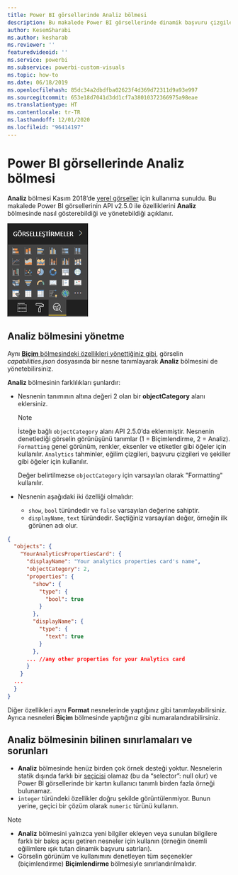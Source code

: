 ```yaml
---
title: Power BI görsellerinde Analiz bölmesi
description: Bu makalede Power BI görsellerinde dinamik başvuru çizgileri oluşturma işlemi açıklanır.
author: KesemSharabi
ms.author: kesharab
ms.reviewer: ''
featuredvideoid: ''
ms.service: powerbi
ms.subservice: powerbi-custom-visuals
ms.topic: how-to
ms.date: 06/18/2019
ms.openlocfilehash: 85dc34a2dbdfba02623f4d369d72311d9a93e997
ms.sourcegitcommit: 653e18d7041d3dd1cf7a38010372366975a98eae
ms.translationtype: HT
ms.contentlocale: tr-TR
ms.lasthandoff: 12/01/2020
ms.locfileid: "96414197"
---
```

# <a name="the-analytics-pane-in-power-bi-visuals"></a>Power BI görsellerinde Analiz bölmesi

**Analiz**  bölmesi Kasım 2018’de [yerel görseller](../../transform-model/desktop-analytics-pane.md) için kullanıma sunuldu.
Bu makalede Power BI görsellerinin API v2.5.0 ile özelliklerini **Analiz** bölmesinde nasıl gösterebildiği ve yönetebildiği açıklanır.

![Analiz bölmesi](media/analytics-pane/visualization-pane-analytics-tab.png)

## <a name="manage-the-analytics-pane"></a>Analiz bölmesini yönetme

Aynı [**Biçim** bölmesindeki özellikleri yönettiğiniz gibi](./custom-visual-develop-tutorial-format-options.md), görselin *capabilities.json* dosyasında bir nesne tanımlayarak **Analiz** bölmesini de yönetebilirsiniz.

**Analiz** bölmesinin farklılıkları şunlardır:

* Nesnenin tanımının altına değeri 2 olan bir **objectCategory** alanı eklersiniz.

    > [!NOTE]
    > İsteğe bağlı `objectCategory` alanı API 2.5.0’da eklenmiştir. Nesnenin denetlediği görselin görünüşünü tanımlar (1 = Biçimlendirme, 2 = Analiz). `Formatting` genel görünüm, renkler, eksenler ve etiketler gibi öğeler için kullanılır. `Analytics` tahminler, eğilim çizgileri, başvuru çizgileri ve şekiller gibi öğeler için kullanılır.
    >
    > Değer belirtilmezse `objectCategory` için varsayılan olarak "Formatting" kullanılır.

* Nesnenin aşağıdaki iki özelliği olmalıdır:
    * `show`, `bool` türündedir ve `false` varsayılan değerine sahiptir.
    * `displayName`, `text` türündedir. Seçtiğiniz varsayılan değer, örneğin ilk görünen adı olur.

```json
{
  "objects": {
    "YourAnalyticsPropertiesCard": {
      "displayName": "Your analytics properties card's name",
      "objectCategory": 2,
      "properties": {
        "show": {
          "type": {
            "bool": true
          }
        },
        "displayName": {
          "type": {
            "text": true
          }
        },
      ... //any other properties for your Analytics card
      }
    }
  ...
  }
}
```

Diğer özellikleri aynı **Format** nesnelerinde yaptığınız gibi tanımlayabilirsiniz. Ayrıca nesneleri **Biçim** bölmesinde yaptığınız gibi numaralandırabilirsiniz.

## <a name="known-limitations-and-issues-of-the-analytics-pane"></a>Analiz bölmesinin bilinen sınırlamaları ve sorunları

* **Analiz** bölmesinde henüz birden çok örnek desteği yoktur. Nesnelerin statik dışında farklı bir [seçicisi](https://microsoft.github.io/PowerBI-visuals/docs/concepts/objects-and-properties/#selector) olamaz (bu da “selector”: null olur) ve Power BI görsellerinde bir kartın kullanıcı tanımlı birden fazla örneği bulunamaz.
* `integer` türündeki özellikler doğru şekilde görüntülenmiyor. Bunun yerine, geçici bir çözüm olarak `numeric` türünü kullanın.

> [!NOTE]
> * **Analiz** bölmesini yalnızca yeni bilgiler ekleyen veya sunulan bilgilere farklı bir bakış açısı getiren nesneler için kullanın (örneğin önemli eğilimlere ışık tutan dinamik başvuru satırları).
> * Görselin görünüm ve kullanımını denetleyen tüm seçenekler (biçimlendirme) **Biçimlendirme** bölmesiyle sınırlandırılmalıdır.